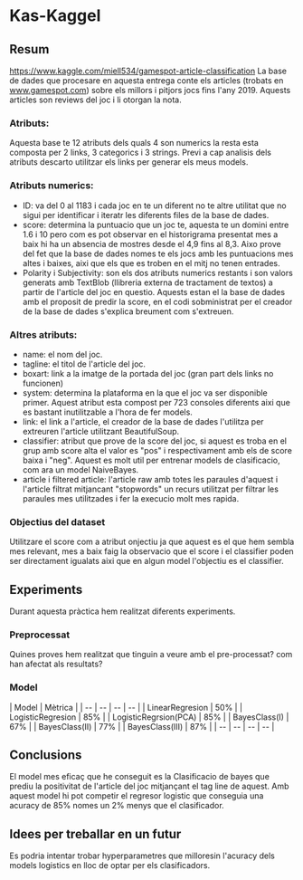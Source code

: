 # Kas-Kaggel
## Resum
https://www.kaggle.com/miell534/gamespot-article-classification
La base de dades que procesare en aquesta entrega conte els articles (trobats en www.gamespot.com) sobre els millors i pitjors jocs fins l'any 2019. Aquests articles son reviews del joc i li otorgan la nota.

### Atributs:
Aquesta base te 12 atributs dels quals 4 son numerics la resta esta composta per 2 links, 3 categorics i 3 strings. Previ a cap analisis dels atributs descarto utilitzar els links per generar els meus models.

### Atributs numerics:
- ID: va del 0 al 1183 i cada joc en te un diferent no te altre utilitat que no sigui per identificar i iteratr les diferents files de la base de dades.
- score: determina la puntuacio que un joc te, aquesta te un domini entre 1.6 i 10 pero com es pot observar en el historigrama presentat mes a baix hi ha un absencia de mostres desde el 4,9 fins al 8,3. Aixo prove del fet que la base de dades nomes te els jocs amb les puntuacions mes altes i baixes, aixi que els que es troben en el mitj no tenen entrades.
- Polarity i Subjectivity: son els dos atributs numerics restants i son valors generats amb TextBlob (llibreria externa de tractament de textos) a partir de l'article del joc en questio. Aquests estan el la base de dades amb el proposit de predir la score, en el codi sobministrat per el creador de la base de dades s'explica breument com s'extreuen.

### Altres atributs:
- name: el nom del joc.
- tagline: el titol de l'article del joc.
- boxart: link a la imatge de la portada del joc (gran part dels links no funcionen)
- system: determina la plataforma en la que el joc va ser disponible primer. Aquest atribut esta compost per 723 consoles diferents aixi que es bastant inutilitzable a l'hora de fer models.
- link: el link a l'article, el creador de la base de dades l'utilitza per extreuren l'article utilitzant BeautifulSoup.
- classifier: atribut que prove de la score del joc, si aquest es troba en el grup amb score alta el valor es "pos" i respectivament amb els de score baixa i "neg". Aquest es molt util per entrenar models de clasificacio, com ara un model NaiveBayes.
- article i filtered article: l'article raw amb totes les paraules d'aquest i l'article filtrat mitjancant "stopwords" un recurs utilitzat per filtrar les paraules mes utilitzades i fer la execucio molt mes rapida.
### Objectius del dataset
Utilitzare el score com a atribut onjectiu ja que aquest es el que hem sembla mes relevant, mes a baix faig la observacio que el score i el classifier poden ser directament igualats aixi que en algun model l'objectiu es el classifier.
## Experiments
Durant aquesta pràctica hem realitzat diferents experiments.
### Preprocessat
Quines proves hem realitzat que tinguin a veure amb el pre-processat? com han afectat als resultats?
### Model
| Model | Mètrica |
| -- | -- | -- | -- |
| LinearRegresion | 50% |
| LogisticRegresion | 85% |
| LogisticRegrsion(PCA) | 85% |
| BayesClass(I) | 67% |
| BayesClass(II) | 77% |
| BayesClass(III) | 87% |
| -- | -- | -- | -- |

## Conclusions
El model mes eficaç que he conseguit es la Clasificacio de bayes que prediu la positivitat de l'article del joc mitjançant el tag line de aquest. Amb aquest model hi pot competir el regresor logistic que conseguia una acuracy de 85% nomes un 2% menys que el clasificador.
## Idees per treballar en un futur
Es podria intentar trobar hyperparametres que milloresin l'acuracy dels models logistics en lloc de optar per els clasificadors.
